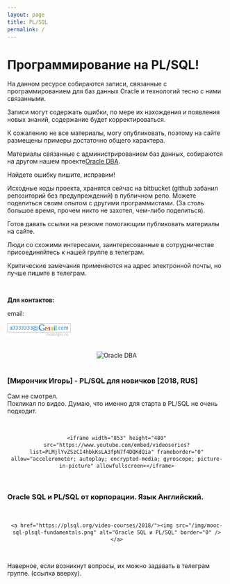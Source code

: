 ```yaml
---
layout: page
title: PL/SQL
permalink: /
---
```


# Программирование на PL/SQL!

На данном ресурсе собираются записи, связанные с программированием для баз данных Oracle и технологий тесно с ними связанными.

Записи могут содержать ошибки, по мере их нахождения и появления новых знаний, содержание будет корректироваться.

К сожалению не все материалы, могу опубликовать, поэтому на сайте размещены примеры достаточно общего характера.

Материалы связанные с администрированием баз данных, собираются на другом нашем проекте<a href="https://oracle-dba.ru">Oracle DBA</a>.

Найдете ошибку пишите, исправим!

Исходные коды проекта, хранятся сейчас на bitbucket (github забанил репозиторий без предупреждений) в публичном репо. Можете поделиться своим опытом с другими программистами. (За столь большое время, прочем никто не захотел, чем-либо поделиться).

Готов давать ссылки на резюме помогающим публиковать материалы на сайте.

Люди со схожими интересами, заинтересованные в сотрудничестве присоединяйтесь к нашей группе в телеграм.

Критические замечания применяются на адрес электронной почты, но лучше пишите в телеграм.

<br/>

**Для контактов:**

email:

![Marley](/img/a3333333mail.gif "Marley")

<br/>

<div align="center">
	<img src="//files.plsql.ru/kritika.jpg" alt="Oracle DBA" border="0" />
</div>

<br/>

### [Мирончик Игорь] - PL/SQL для новичков [2018, RUS]

Сам не смотрел. <br/>
Покликал по видео. Думаю, что именно для старта в PL/SQL не очень подходит.

<br/>

<div align="center">

    <iframe width="853" height="480" src="https://www.youtube.com/embed/videoseries?list=PLMjlYvZSzCI4hbkKsLA3fpN7f4DQKdQia" frameborder="0" allow="accelerometer; autoplay; encrypted-media; gyroscope; picture-in-picture" allowfullscreen></iframe>

</div>

<br/>

### Oracle SQL и PL/SQL от корпорации. Язык Английский.

<br/>

<div align="center">

    <a href="https://plsql.org/video-courses/2018/"><img src="/img/mooc-sql-plsql-fundamentals.png" alt="Oracle SQL и PL/SQL" border="0" /></a>

</div>

<br/>

Наверное, если возникнут вопросы, их можно задавать в телеграм группе. (ссылка вверху).
